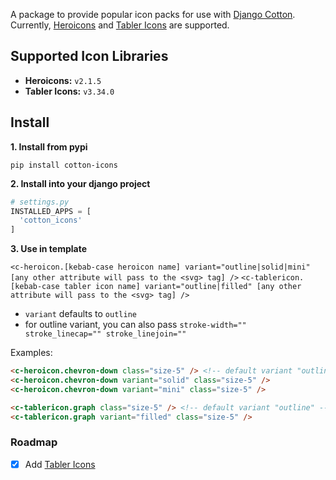 A package to provide popular icon packs for use with [Django Cotton](https://github.com/wrabit/django-cotton).
Currently, [Heroicons](https://heroicons.com/) and [Tabler Icons](https://tabler-icons.io/) are supported.

## Supported Icon Libraries

*   **Heroicons:** `v2.1.5` 
*   **Tabler Icons:** `v3.34.0` 

## Install

**1. Install from pypi**

```
pip install cotton-icons
```

**2. Install into your django project**

```python
# settings.py
INSTALLED_APPS = [
  'cotton_icons'
]
```

**3. Use in template**

`<c-heroicon.[kebab-case heroicon name] variant="outline|solid|mini" [any other attribute will pass to the <svg> tag] />`
`<c-tablericon.[kebab-case tabler icon name] variant="outline|filled" [any other attribute will pass to the <svg> tag] />`

* `variant` defaults to `outline`
* for outline variant, you can also pass `stroke-width="" stroke_linecap="" stroke_linejoin=""` 

Examples:
   
```html
<c-heroicon.chevron-down class="size-5" /> <!-- default variant "outline" -->
<c-heroicon.chevron-down variant="solid" class="size-5" />
<c-heroicon.chevron-down variant="mini" class="size-5" />
```
   
```html
<c-tablericon.graph class="size-5" /> <!-- default variant "outline" -->
<c-tablericon.graph variant="filled" class="size-5" />
```

### Roadmap

- [x] Add [Tabler Icons](https://tabler-icons.io/)


